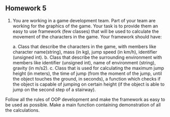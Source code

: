 ## Homework 5
1. You are working in a game development team. Part of your team are working for the graphics of the game. Your task is to provide them an easy to use framework (few classes) that will be used to calculate the movement of the characters in the game. Your framework should have: 

    a. Class that describe the characters in the game, with members like character name(string), mass (in kg), jump speed (in km/h), identifier (unsigned int).
    b. Class that describe the surrounding environment with members like identifier (unsigned int), name of environment (string), gravity (in m/s2).
    c. Class that is used for calculating the maximum jump height (in meters), the time of jump (from the moment of the jump, until the object touches the ground, in seconds), a function which checks if the object is capable of jumping  on certain height (if the object is able to jump on the second step of a stairway).

Follow all the rules of OOP development and make the framework as easy to be used as possible. Make a main function containing demonstration of all the calculations. 
